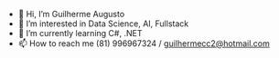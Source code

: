 - 👋 Hi, I’m Guilherme Augusto
- 👀 I’m interested in Data Science, AI, Fullstack
- 🌱 I’m currently learning C#, .NET
- 📫 How to reach me (81) 996967324 / guilhermecc2@hotmail.com

<!---
gamsbumps/gamsbumps is a ✨ special ✨ repository because its `README.md` (this file) appears on your GitHub profile.
You can click the Preview link to take a look at your changes.
--->
